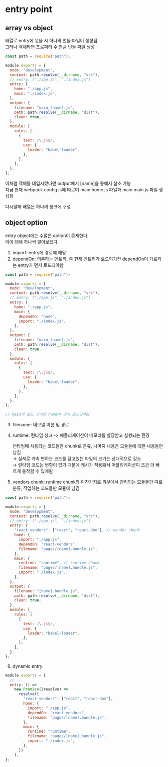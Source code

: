 # entry point

## array vs object

배열로 entry에 넣을 시 하나의 번들 파일이 생성됨  
그러나 객체라면 프로퍼티 수 만큼 번들 파일 생성

```js
const path = require("path");

module.exports = {
  mode: "development",
  context: path.resolve(__dirname, "src"),
  // entry: ["./app.js", "./index.js"]
  entry: {
    home: "./app.js",
    main: "./index.js",
  },
  output: {
    filename: "main.[name].js",
    path: path.resolve(__dirname, "dist"),
    clean: true,
  },
  module: {
    rules: [
      {
        test: /\.js$/,
        use: {
          loader: "babel-loader",
        },
      },
    ],
  },
};
```

이처럼 객체를 대입시켰다면 output에서 [name]을 통해서 참조 가능  
지금 현재 webpack.config.js에 따르며 main.home.js 파일과 main.main.js 파일 생성됨

다시말해 배열은 하나의 청크에 구성

## object option

entry object에는 수많은 option이 존재한다.  
이에 대해 하나씩 알아보겠다.

1. import: entry에 경로에 해당
2. dependOn: 의존하는 엔트리, 즉 현재 엔트리가 로드되기전 dependOn이 가르키는 entry가 먼저 로드되야함

```js
const path = require("path");

module.exports = {
  mode: "development",
  context: path.resolve(__dirname, "src"),
  // entry: ["./app.js", "./index.js"]
  entry: {
    home: "./app.js",
    main: {
      dependOn: "home",
      import: "./index.js",
    },
  },
  output: {
    filename: "main.[name].js",
    path: path.resolve(__dirname, "dist"),
    clean: true,
  },
  module: {
    rules: [
      {
        test: /\.js$/,
        use: {
          loader: "babel-loader",
        },
      },
    ],
  },
};

// main이 로드 되기전 home이 먼저 로드되야함
```

3. filename: 내보낼 이름 및 경로
4. runtime: 런타임 청크 -> 애플리케이션이 메모리를 할당받고 실행되는 환경

   런타임때 사용되는 코드들만 chunk로 분류, 나머지 내용은 모듈들에 대한 내용들만 남김  
   → 실제로 계속 변하는 코드를 담고있는 파일의 크기는 상대적으로 감소  
   → 런타임 코드는 변함이 없기 때문에 캐시가 적용돼서 어플리케이션이 조금 더 빠르게 동작할 수 있게됨

5. vendors chunk: runtime chunk와 마찬가지로 외부에서 관리되는 모듈들만 따로 분류, 작업하는 코드들만 모듈에 남김

```js
const path = require("path");

module.exports = {
  mode: "development",
  context: path.resolve(__dirname, "src"),
  // entry: ["./app.js", "./index.js"]
  entry: {
    "react-vendors": ["react", "react-dom"], // vendor chunk
    home: {
      import: "./app.js",
      dependOn: "react-vendors",
      filename: "pages/[name].bundle.js",
    },
    main: {
      runtime: "runtime", // runtime chunk
      filename: "pages/[name].bundle.js",
      import: "./index.js",
    },
  },
  output: {
    filename: "[name].bundle.js",
    path: path.resolve(__dirname, "dist"),
    clean: true,
  },
  module: {
    rules: [
      {
        test: /\.js$/,
        use: {
          loader: "babel-loader",
        },
      },
    ],
  },
};
```

6. dynamic entry

```js
module.exports = {
  // ...
  entry: () =>
    new Promise((resolve) =>
      resolve({
        "react-vendors": ["react", "react-dom"],
        home: {
          import: "./app.js",
          dependOn: "react-vendors",
          filename: "pages/[name].bundle.js",
        },
        main: {
          runtime: "runtime",
          filename: "pages/[name].bundle.js",
          import: "./index.js",
        },
      })
    ),
};
```
